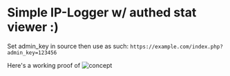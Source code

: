# Simple IP-Logger w/ authed stat viewer :)

Set admin_key in source then use as such:
`https://example.com/index.php?admin_key=123456`

Here's a working proof of ![concept](https://repl.it/repls/NanoHandmadeEnvironment)
